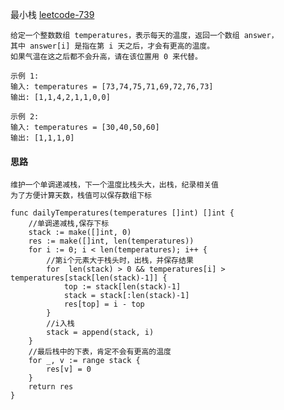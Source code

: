 最小栈
<a href="https://leetcode-cn.com/problems/daily-temperatures/" target="_blank"> leetcode-739 </a>
    
    给定一个整数数组 temperatures，表示每天的温度，返回一个数组 answer，
    其中 answer[i] 是指在第 i 天之后，才会有更高的温度。
    如果气温在这之后都不会升高，请在该位置用 0 来代替。
    
    示例 1:
    输入: temperatures = [73,74,75,71,69,72,76,73]
    输出: [1,1,4,2,1,1,0,0]
    
    示例 2:
    输入: temperatures = [30,40,50,60]
    输出: [1,1,1,0]
    
#### 思路
    维护一个单调递减栈，下一个温度比栈头大，出栈，纪录相关值
    为了方便计算天数，栈值可以保存数组下标

```
func dailyTemperatures(temperatures []int) []int {
    //单调递减栈,保存下标
    stack := make([]int, 0)
    res := make([]int, len(temperatures))
    for i := 0; i < len(temperatures); i++ {
        //第i个元素大于栈头时，出栈，并保存结果
        for  len(stack) > 0 && temperatures[i] > temperatures[stack[len(stack)-1]] {
            top := stack[len(stack)-1]
            stack = stack[:len(stack)-1]
            res[top] = i - top
        }
        //i入栈
        stack = append(stack, i)
    }
    //最后栈中的下表，肯定不会有更高的温度
    for _, v := range stack {
        res[v] = 0
    }
    return res
}

```